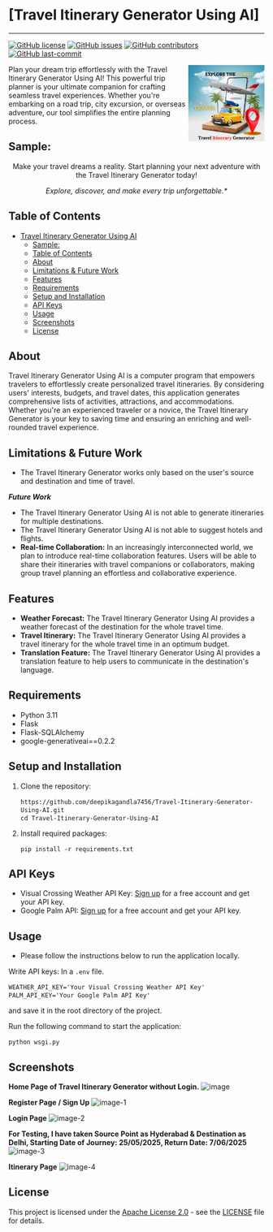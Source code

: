 # [Travel Itinerary Generator Using AI]
***

[![GitHub license](https://img.shields.io/github/license/deepikagandla7456/Travel-Itinerary-Generator-Using-AI)](LICENSE)
[![GitHub issues](https://img.shields.io/github/issues/deepikagandla7456/Travel-Itinerary-Generator-Using-AI)]()
[![GitHub contributors](https://img.shields.io/github/contributors/deepikagandla7456/Travel-Itinerary-Generator-Using-AI)]()
[![GitHub last-commit](https://img.shields.io/github/last-commit/deepikagandla7456/Travel-Itinerary-Generator-Using-AI)]()


<img title="Travel-Itinerary-Generator" align='right' src="/static/logo.png" alt="Travel Itinerary Generator Logo" width="150"/>

Plan your dream trip effortlessly with the Travel Itinerary Generator Using AI! This powerful trip planner is your ultimate companion for crafting seamless travel experiences. Whether you're embarking on a road trip, city excursion, or overseas adventure, our tool simplifies the entire planning process.

## Sample:





<p align="center">
Make your travel dreams a reality. Start planning your next adventure with the Travel Itinerary Generator today!
</p>
<p align="center">
<i>Explore, discover, and make every trip unforgettable.*</i>
</p>

## Table of Contents

- [Travel Itinerary Generator Using AI](#travel-itinerary-generator-using-ai)
  - [Sample:](#sample)
  - [Table of Contents](#table-of-contents)
  - [About](#about)
  - [Limitations \& Future Work](#limitations--future-work)
  - [Features](#features)
  - [Requirements](#requirements)
  - [Setup and Installation](#setup-and-installation)
  - [API Keys](#api-keys)
  - [Usage](#usage)
  - [Screenshots](#screenshots)
  - [License](#license)

## About

Travel Itinerary Generator Using AI is a computer program that empowers travelers to effortlessly create personalized travel itineraries. By considering users' interests, budgets, and travel dates, this application generates comprehensive lists of activities, attractions, and accommodations. Whether you're an experienced traveler or a novice, the Travel Itinerary Generator is your key to saving time and ensuring an enriching and well-rounded travel experience.

## Limitations & Future Work
- The Travel Itinerary Generator works only based on the user's source and destination and time of travel.

***Future Work***
- The Travel Itinerary Generator Using AI is not able to generate itineraries for multiple destinations.
- The Travel Itinerary Generator Using AI is not able to suggest hotels and flights.
- **Real-time Collaboration:** In an increasingly interconnected world, we plan to introduce real-time collaboration features. Users will be able to share their itineraries with travel companions or collaborators, making group travel planning an effortless and collaborative experience.

## Features

- **Weather Forecast:** The Travel Itinerary Generator Using AI provides a weather forecast of the destination for the whole travel time.
- **Travel Itinerary:** The Travel Itinerary Generator Using AI provides a travel itinerary for the whole travel time in an optimum budget.
- **Translation Feature:** The Travel Itinerary Generator Using AI provides a translation feature to help users to communicate in the destination's language.
## Requirements

- Python 3.11
- Flask
- Flask-SQLAlchemy
- google-generativeai==0.2.2

## Setup and Installation

1. Clone the repository:

   ```shell
   https://github.com/deepikagandla7456/Travel-Itinerary-Generator-Using-AI.git
   cd Travel-Itinerary-Generator-Using-AI
2. Install required packages:

   ```shell
   pip install -r requirements.txt
   ```

## API Keys
- Visual Crossing Weather API Key: [Sign up](https://www.visualcrossing.com/weather-api) for a free account and get your API key.
- Google Palm API: [Sign up](https://makersuite.google.com) for a free account and get your API key.

## Usage
- Please follow the instructions below to run the application locally.

Write API keys: In a `.env` file.
```shell
WEATHER_API_KEY='Your Visual Crossing Weather API Key'
PALM_API_KEY='Your Google Palm API Key'
```
and save it in the root directory of the project.

Run the following command to start the application:
```shell
python wsgi.py
```

## Screenshots

**Home Page of Travel Itinerary Generator without Login.**
![image](https://github.com/deepikagandla7456/Travel-Itinerary-Generator-Using-AI/assets/62820550/a5e0f1c9-b0c4-4c1b-ba50-1a0b6c2a56bf)


**Register Page / Sign Up**
![image-1](https://github.com/deepikagandla7456/Travel-Itinerary-Generator-Using-AI/assets/62820550/2c2f90ff-c81d-48e6-a64f-ed71a1485cc8)


**Login Page**
![image-2](https://github.com/deepikagandla7456/Travel-Itinerary-Generator-Using-AI/assets/62820550/7f50219b-546a-43d0-83bd-ca5d2262c261)


**For Testing, I have taken Source Point as Hyderabad & Destination as Delhi, Starting Date of Journey: 25/05/2025, Return Date: 7/06/2025**
![image-3](https://github.com/deepikagandla7456/Travel-Itinerary-Generator-Using-AI/assets/62820550/9b429e5a-722c-4d0c-ae39-b4e64440a34a)


**Itinerary Page**
![image-4](https://github.com/deepikagandla7456/Travel-Itinerary-Generator-Using-AI/assets/62820550/9f91a253-7ab8-4211-9b58-0a843cc66f0e)


## License

This project is licensed under the [Apache License 2.0](LICENSE) - see the [LICENSE](LICENSE) file for details.
